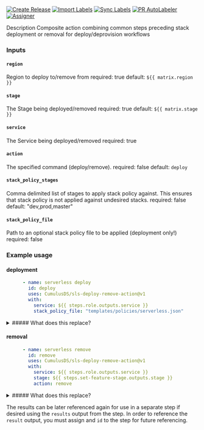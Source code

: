 [![Create Release][release-badge]][release-url]
[![Import Labels][import-labels-badge]][import-labels-url]
[![Sync Labels][sync-labels-badge]][sync-labels-url]
[![PR AutoLabeler][autolabeler-badge]][autolabeler-url]
[![Assigner][assigner-badge]][assigner-url]

Description
Composite action combining common steps preceding stack deployment or removal for deploy/deprovision workflows

### Inputs
#### `region`
Region to deploy to/remove from
required: true
default: `${{ matrix.region }}`

#### `stage`
The Stage being deployed/removed
required: true
default: `${{ matrix.stage }}`

#### `service`
The Service being deployed/removed
required: true

#### `action`
The specified command (deploy/remove).
required: false
default: `deploy`

#### `stack_policy_stages`
Comma delimited list of stages to apply stack policy against.  This ensures that stack policy is not
applied against undesired stacks.
required: false
default: "dev,prod,master"

#### `stack_policy_file`
Path to an optional stack policy file to be applied (deployment only!)
required: false

### Example usage
#### deployment
```yaml
      - name: serverless deploy
        id: deploy
        uses: CumulusDS/sls-deploy-remove-action@v1
        with:
          service: ${{ steps.role.outputs.service }}
          stack_policy_file: "templates/policies/serverless.json"
```

<details><summary>##### What does this replace?</summary>
```yaml
      - name: set git user
        run: git config --local user.name "${GITHUB_ACTOR}"
      - name: set git user
        run: git config --local user.name ${GITHUB_ACTOR}
      - name: Wait
        run: yarn aws-cloudformation-wait-ready --region=${{ matrix.region }} --stack-name=${{ steps.serverless.outputs.service }}-${{ matrix.stage }}
      - name: Deploy
        run: yarn sls deploy --region=${{ matrix.region }} --stage=${{ matrix.stage }}
      - name: Apply stack policy
        if: matrix.stage == 'master' || matrix.stage == 'dev' || matrix.stage == 'prod'
        run: aws cloudformation set-stack-policy --stack-name ${{ steps.serverless.outputs.service }}-${{ matrix.stage }} --stack-policy-body file://templates/policies/serverless.json
```

</details>

#### removal
```yaml
      - name: serverless remove
        id: remove
        uses: CumulusDS/sls-deploy-remove-action@v1
        with:
          service: ${{ steps.role.outputs.service }}
          stage: ${{ steps.set-feature-stage.outputs.stage }}
          action: remove
```

<details><summary>##### What does this replace?</summary>
```yaml
      - name: set git user
        run: git config --local user.name ${GITHUB_ACTOR}
      - name: Wait
        run: yarn aws-cloudformation-wait-ready --region=${{ matrix.region }} --stack-name=${{ steps.serverless.outputs.service }}-${{ env.FEATURE_STAGE }}
      - name: Serverless Remove
        run: yarn sls remove --region=${{ matrix.region }} --stage=${{ env.FEATURE_STAGE }}
```

</details>

The results can be later referenced again for use in a separate step if desired using the `results` output from the step.
In order to reference the `result` output, you must assign and `id` to the step for future referencing.

[release-badge]: https://github.com/CumulusDS/sls-deploy-remove-action/actions/workflows/release.yml/badge.svg
[release-url]: https://github.com/CumulusDS/sls-deploy-remove-action/actions/workflows/release.yml
[import-labels-badge]: https://github.com/CumulusDS/sls-deploy-remove-action/actions/workflows/labels_import.yml/badge.svg
[import-labels-url]: https://github.com/CumulusDS/sls-deploy-remove-action/actions/workflows/labels_import.yml
[sync-labels-badge]: https://github.com/CumulusDS/sls-deploy-remove-action/actions/workflows/labels_sync.yml/badge.svg
[sync-labels-url]: https://github.com/CumulusDS/sls-deploy-remove-action/actions/workflows/labels_sync.yml
[autolabeler-badge]: https://github.com/CumulusDS/sls-deploy-remove-action/actions/workflows/autolabeler.yml/badge.svg
[autolabeler-url]: https://github.com/CumulusDS/sls-deploy-remove-action/actions/workflows/autolabeler.yml
[assigner-badge]: https://github.com/CumulusDS/sls-deploy-remove-action/actions/workflows/assign.yml/badge.svg
[assigner-url]: https://github.com/CumulusDS/sls-deploy-remove-action/actions/workflows/assign.yml
